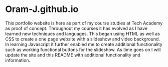 # Oram-J.github.io
 This portfolio website is here as part of my course studies at Tech Academy as proof of concept. Throughout my courses it has evolved as I have learned new techniques and languages. This began using HTML as well as CSS to create a one page website with a slideshow and video background. In learning Javascript it further enabled me to create additional functionality such as working  functional buttons for the slideshow. As time goes on I will update the site and this README with additional functionality and information. 
